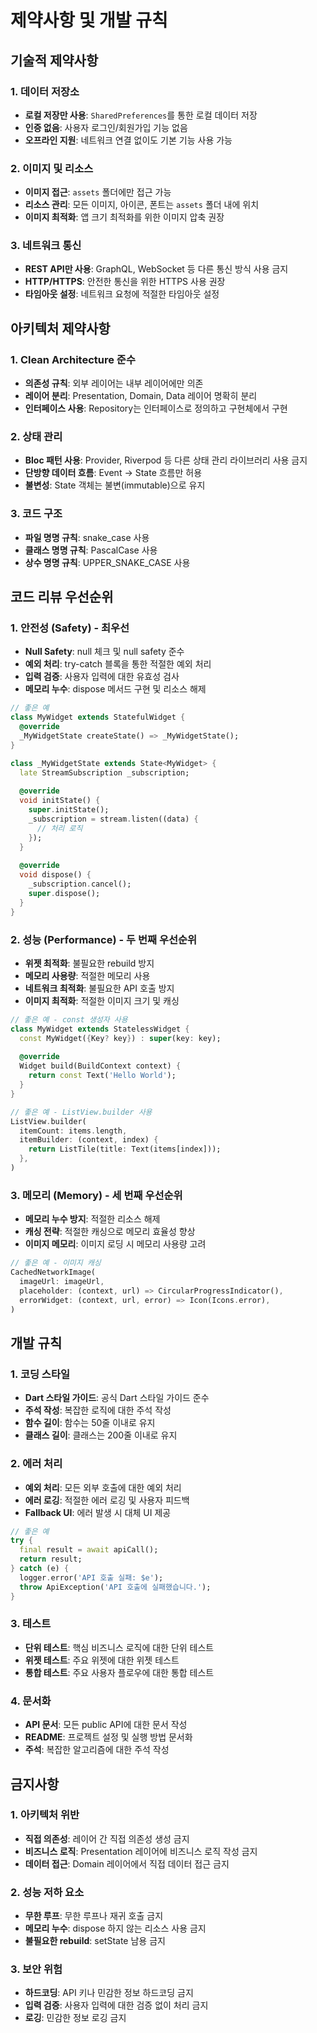 # 제약사항 및 개발 규칙

## 기술적 제약사항

### 1. 데이터 저장소
- **로컬 저장만 사용**: `SharedPreferences`를 통한 로컬 데이터 저장
- **인증 없음**: 사용자 로그인/회원가입 기능 없음
- **오프라인 지원**: 네트워크 연결 없이도 기본 기능 사용 가능

### 2. 이미지 및 리소스
- **이미지 접근**: `assets` 폴더에만 접근 가능
- **리소스 관리**: 모든 이미지, 아이콘, 폰트는 `assets` 폴더 내에 위치
- **이미지 최적화**: 앱 크기 최적화를 위한 이미지 압축 권장

### 3. 네트워크 통신
- **REST API만 사용**: GraphQL, WebSocket 등 다른 통신 방식 사용 금지
- **HTTP/HTTPS**: 안전한 통신을 위한 HTTPS 사용 권장
- **타임아웃 설정**: 네트워크 요청에 적절한 타임아웃 설정

## 아키텍처 제약사항

### 1. Clean Architecture 준수
- **의존성 규칙**: 외부 레이어는 내부 레이어에만 의존
- **레이어 분리**: Presentation, Domain, Data 레이어 명확히 분리
- **인터페이스 사용**: Repository는 인터페이스로 정의하고 구현체에서 구현

### 2. 상태 관리
- **Bloc 패턴 사용**: Provider, Riverpod 등 다른 상태 관리 라이브러리 사용 금지
- **단방향 데이터 흐름**: Event → State 흐름만 허용
- **불변성**: State 객체는 불변(immutable)으로 유지

### 3. 코드 구조
- **파일 명명 규칙**: snake_case 사용
- **클래스 명명 규칙**: PascalCase 사용
- **상수 명명 규칙**: UPPER_SNAKE_CASE 사용

## 코드 리뷰 우선순위

### 1. 안전성 (Safety) - 최우선
- **Null Safety**: null 체크 및 null safety 준수
- **예외 처리**: try-catch 블록을 통한 적절한 예외 처리
- **입력 검증**: 사용자 입력에 대한 유효성 검사
- **메모리 누수**: dispose 메서드 구현 및 리소스 해제

```dart
// 좋은 예
class MyWidget extends StatefulWidget {
  @override
  _MyWidgetState createState() => _MyWidgetState();
}

class _MyWidgetState extends State<MyWidget> {
  late StreamSubscription _subscription;
  
  @override
  void initState() {
    super.initState();
    _subscription = stream.listen((data) {
      // 처리 로직
    });
  }
  
  @override
  void dispose() {
    _subscription.cancel();
    super.dispose();
  }
}
```

### 2. 성능 (Performance) - 두 번째 우선순위
- **위젯 최적화**: 불필요한 rebuild 방지
- **메모리 사용량**: 적절한 메모리 사용
- **네트워크 최적화**: 불필요한 API 호출 방지
- **이미지 최적화**: 적절한 이미지 크기 및 캐싱

```dart
// 좋은 예 - const 생성자 사용
class MyWidget extends StatelessWidget {
  const MyWidget({Key? key}) : super(key: key);
  
  @override
  Widget build(BuildContext context) {
    return const Text('Hello World');
  }
}

// 좋은 예 - ListView.builder 사용
ListView.builder(
  itemCount: items.length,
  itemBuilder: (context, index) {
    return ListTile(title: Text(items[index]));
  },
)
```

### 3. 메모리 (Memory) - 세 번째 우선순위
- **메모리 누수 방지**: 적절한 리소스 해제
- **캐싱 전략**: 적절한 캐싱으로 메모리 효율성 향상
- **이미지 메모리**: 이미지 로딩 시 메모리 사용량 고려

```dart
// 좋은 예 - 이미지 캐싱
CachedNetworkImage(
  imageUrl: imageUrl,
  placeholder: (context, url) => CircularProgressIndicator(),
  errorWidget: (context, url, error) => Icon(Icons.error),
)
```

## 개발 규칙

### 1. 코딩 스타일
- **Dart 스타일 가이드**: 공식 Dart 스타일 가이드 준수
- **주석 작성**: 복잡한 로직에 대한 주석 작성
- **함수 길이**: 함수는 50줄 이내로 유지
- **클래스 길이**: 클래스는 200줄 이내로 유지

### 2. 에러 처리
- **예외 처리**: 모든 외부 호출에 대한 예외 처리
- **에러 로깅**: 적절한 에러 로깅 및 사용자 피드백
- **Fallback UI**: 에러 발생 시 대체 UI 제공

```dart
// 좋은 예
try {
  final result = await apiCall();
  return result;
} catch (e) {
  logger.error('API 호출 실패: $e');
  throw ApiException('API 호출에 실패했습니다.');
}
```

### 3. 테스트
- **단위 테스트**: 핵심 비즈니스 로직에 대한 단위 테스트
- **위젯 테스트**: 주요 위젯에 대한 위젯 테스트
- **통합 테스트**: 주요 사용자 플로우에 대한 통합 테스트

### 4. 문서화
- **API 문서**: 모든 public API에 대한 문서 작성
- **README**: 프로젝트 설정 및 실행 방법 문서화
- **주석**: 복잡한 알고리즘에 대한 주석 작성

## 금지사항

### 1. 아키텍처 위반
- **직접 의존성**: 레이어 간 직접 의존성 생성 금지
- **비즈니스 로직**: Presentation 레이어에 비즈니스 로직 작성 금지
- **데이터 접근**: Domain 레이어에서 직접 데이터 접근 금지

### 2. 성능 저하 요소
- **무한 루프**: 무한 루프나 재귀 호출 금지
- **메모리 누수**: dispose 하지 않는 리소스 사용 금지
- **불필요한 rebuild**: setState 남용 금지

### 3. 보안 위험
- **하드코딩**: API 키나 민감한 정보 하드코딩 금지
- **입력 검증**: 사용자 입력에 대한 검증 없이 처리 금지
- **로깅**: 민감한 정보 로깅 금지
